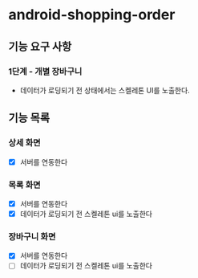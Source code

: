 # android-shopping-order

## 기능 요구 사항

### 1단계 - 개별 장바구니

- 데이터가 로딩되기 전 상태에서는 스켈레톤 UI를 노출한다.

## 기능 목록

### 상세 화면

- [x] 서버를 연동한다

### 목록 화면

- [x] 서버를 연동한다
- [x] 데이터가 로딩되기 전 스켈레톤 ui를 노출한다

### 장바구니 화면

- [x] 서버를 연동한다
- [ ] 데이터가 로딩되기 전 스켈레톤 ui를 노출한다
